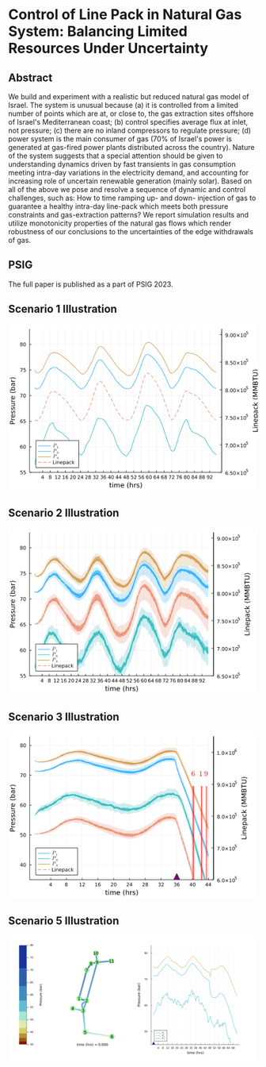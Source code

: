 # Control of Line Pack in Natural Gas System: Balancing Limited Resources Under Uncertainty
## Abstract
We build and experiment with a realistic but reduced natural gas model of Israel. The system is unusual because (a) it is controlled from a limited number of points which are at, or close to, the gas extraction sites offshore of Israel's Mediterranean coast; (b) control specifies average flux at inlet, not pressure; (c) there are no inland compressors to regulate pressure; (d) power system is the main consumer of gas (70\% of Israel's power is generated at gas-fired power plants distributed across the country). Nature of the system suggests that a special attention should be given to understanding dynamics driven by fast transients in gas consumption meeting intra-day variations in the electricity demand, and accounting for increasing role of uncertain renewable generation (mainly solar). Based on all of the above we pose and resolve a sequence of dynamic and control challenges, such as: How to time ramping up- and down- injection of gas to guarantee a healthy intra-day line-pack which meets both pressure constraints and gas-extraction patterns? We report simulation results and utilize monotonicity properties of the natural gas flows which render robustness of our conclusions to the uncertainties of the edge withdrawals of gas.

## PSIG
The full paper is published as a part of PSIG 2023.

## Scenario 1 Illustration
![Scenario 1 Results](./results/scen1.png)

## Scenario 2 Illustration
![Scenario 2 Results](./results/scen2.png)

## Scenario 3 Illustration
![Scenario 3 Results](./results/scen3.png)

## Scenario 5 Illustration
![Scenario 5 Results](./results/scen5.gif)